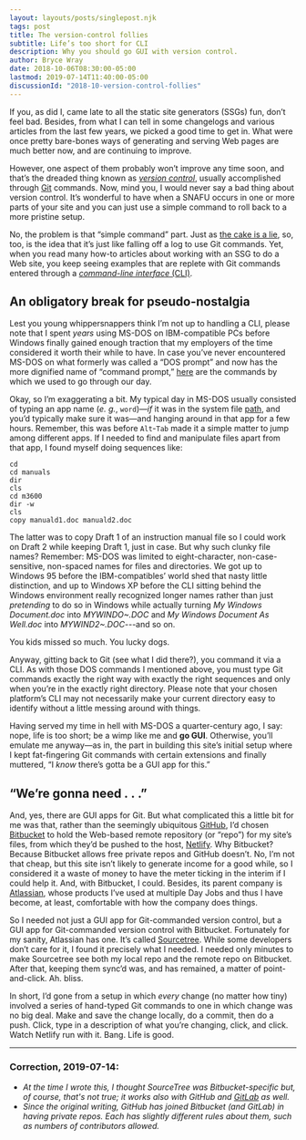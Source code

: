 ```yaml
---
layout: layouts/posts/singlepost.njk
tags: post
title: The version-control follies
subtitle: Life’s too short for CLI
description: Why you should go GUI with version control.
author: Bryce Wray
date: 2018-10-06T08:30:00-05:00
lastmod: 2019-07-14T11:40:00-05:00
discussionId: "2018-10-version-control-follies"
---
```


If you, as did I, came late to all the static site generators (SSGs) fun, don’t feel bad. Besides, from what I can tell in some changelogs and various articles from the last few years, we picked a good time to get in. What were once pretty bare-bones ways of generating and serving Web pages are much better now, and are continuing to improve.

However, one aspect of them probably won’t improve any time soon, and that’s the dreaded thing known as [*version control*](https://en.wikipedia.org/wiki/Version_control), usually accomplished through [Git](https://git-scm.com) commands. Now, mind you, I would never say a bad thing about version control. It’s wonderful to have when a SNAFU occurs in one or more parts of your site and you can just use a simple command to roll back to a more pristine setup.

No, the problem is that “simple command” part. Just as [the cake is a lie](https://knowyourmeme.com/memes/the-cake-is-a-lie), so, too, is the idea that it’s just like falling off a log to use Git commands. Yet, when you read many how-to articles about working with an SSG to do a Web site, you keep seeing examples that are replete with Git commands entered through a [*command-line interface* (CLI)](https://en.wikipedia.org/wiki/Command-line_interface).

## An obligatory break for pseudo-nostalgia

Lest you young whippersnappers think I’m not up to handling a CLI, please note that I spent *years* using MS-DOS on IBM-compatible PCs before Windows finally gained enough traction that my employers of the time considered it worth their while to have. In case you’ve never encountered MS-DOS on what formerly was called a “DOS prompt” and now has the more dignified name of “command prompt,” [here](https://www.lifewire.com/dos-commands-4070427) are the commands by which we used to go through our day.

Okay, so I’m exaggerating a bit. My typical day in MS-DOS usually consisted of typing an app name (*e. g.*, `word`)—*if* it was in the system file [path](https://www.pcmag.com/encyclopedia/term/41838/dos-path), and you’d typically make sure it was—and hanging around in that app for a few hours. Remember, this was before `Alt`-`Tab` made it a simple matter to jump among different apps. If I needed to find and manipulate files apart from that app, I found myself doing sequences like:

```batch
cd
cd manuals
dir
cls
cd m3600
dir -w
cls
copy manuald1.doc manuald2.doc
```

The latter was to copy Draft 1 of an instruction manual file so I could work on Draft 2 while keeping Draft 1, just in case. But why such clunky file names? Remember: MS-DOS was limited to eight-character, non-case-sensitive, non-spaced names for files and directories. We got up to Windows 95 before the IBM-compatibles’ world shed that nasty little distinction, and up to Windows XP before the CLI sitting behind the Windows environment really recognized longer names rather than just *pretending* to do so in Windows while actually turning *My Windows Document.doc* into *MYWINDO~.DOC* and *My Windows Document As Well.doc* into *MYWIND2~.DOC*---and so on.

You kids missed so much. You lucky dogs.

Anyway, gitting back to Git (see what I did there?), you command it via a CLI. As with those DOS commands I mentioned above, you must type Git commands exactly the right way with exactly the right sequences and only when you’re in the exactly right directory. Please note that your chosen platform’s CLI may not necessarily make your current directory easy to identify without a little messing around with things.

Having served my time in hell with MS-DOS a quarter-century ago, I say: nope, life is too short; be a wimp like me and **go GUI**. Otherwise, you’ll emulate me anyway—as in, the part in building this site’s initial setup where I kept fat-fingering Git commands with certain extensions and finally muttered, “I *know* there’s gotta be a GUI app for this.”

## “We’re gonna need&nbsp;.&nbsp;.&nbsp;.”

And, yes, there are GUI apps for Git. But what complicated this a little bit for me was that, rather than the seemingly ubiquitous [GitHub](https://github.com), I’d chosen [Bitbucket](https://bitbucket.org) to hold the Web-based remote repository (or “repo”) for my site’s files, from which they’d be pushed to the host, [Netlify](https://netlify.com). Why Bitbucket? Because Bitbucket allows free private repos and GitHub doesn’t. No, I’m not that cheap, but this site isn’t likely to generate income for a good while, so I considered it a waste of money to have the meter ticking in the interim if I could help it. And, with Bitbucket, I could. Besides, its parent company is [Atlassian](https://www.atlassian.com/software), whose products I’ve used at multiple Day Jobs and thus I have become, at least, comfortable with how the company does things.

So I needed not just a GUI app for Git-commanded version control, but a GUI app for Git-commanded version control with Bitbucket. Fortunately for my sanity, Atlassian has one. It’s called [Sourcetree](https://www.sourcetreeapp.com). While some developers don’t care for it, I found it precisely what I needed. I needed only minutes to make Sourcetree see both my local repo and the remote repo on Bitbucket. After that, keeping them sync’d was, and has remained, a matter of point-and-click. Ah. bliss.

In short, I’d gone from a setup in which *every* change (no matter how tiny) involved a series of hand-typed Git commands to one in which change was no big deal. Make and save the change locally, do a commit, then do a push. Click, type in a description of what you’re changing, click, and click. Watch Netlify run with it. Bang. Life is good.

<hr />

### Correction, 2019-07-14:

- *At the time I wrote this, I thought SourceTree was Bitbucket-specific but, of course, that's not true; it works also with GitHub and [GitLab](https://gitlab.com) as well.*
- *Since the original writing, GitHub has joined Bitbucket (and GitLab) in having private repos. Each has slightly different rules about them, such as numbers of contributors allowed.*